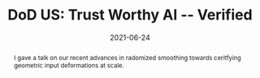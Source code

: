 ---
title: "DoD US: Trust Worthy AI -- Verified"

event: US Department of Defense Artificial Intelligence Symposium
event_url: https://www.ai.mil/ai2021.html

location: Zoom
# address:
#   street: 
#   city: 
#   region: 
#   postcode:
#   country: 

summary: 
abstract: I gave a talk on our recent advances in radomized smoothing towards ceritfying geometric input deformations at scale.


# Talk start and end times.
#   End time can optionally be hidden by prefixing the line with `#`.
date: '2021-06-24'
date_end: '2021-06-24'
all_day: true

# Schedule page publish date (NOT talk date).
publishDate: '2017-01-01T00:00:00Z'

authors: []
tags: []

# Is this a featured talk? (true/false)
featured: false

# image:
#   caption: 'Image credit: [**Unsplash**](https://unsplash.com/photos/bzdhc5b3Bxs)'
#   focal_point: Right

links:
# - icon: twitter
#   icon_pack: fab
#   name: Follow
#   url: https://twitter.com/georgecushen
url_code: ""
url_pdf: ""
url_slides: ""
url_video: ""

# # Markdown Slides (optional).
# #   Associate this talk with Markdown slides.
# #   Simply enter your slide deck's filename without extension.
# #   E.g. `slides = "example-slides"` references `content/slides/example-slides.md`.
# #   Otherwise, set `slides = ""`.
# slides: example

# # Projects (optional).
# #   Associate this post with one or more of your projects.
# #   Simply enter your project's folder or file name without extension.
# #   E.g. `projects = ["internal-project"]` references `content/project/deep-learning/index.md`.
# #   Otherwise, set `projects = []`.
# projects:
# - example
---